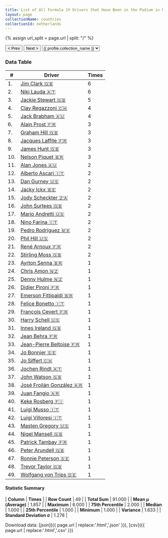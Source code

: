 ```yaml
---
title: List of All Formula 1® Drivers that Have Been in the Podium in Netherlands by Number of Times
layout: page
collectionName: countries
collectionId: netherlands
---
```


{% assign url_split = page.url | split: "/" %}
<div id="collection-navigation">
<button onclick="selector.options[selector.selectedIndex-1].value && (window.location = selector.options[selector.selectedIndex-1].value);">&lt; Prev</button>
<button onclick="selector.options[selector.selectedIndex+1].value && (window.location = selector.options[selector.selectedIndex+1].value);">Next &gt;</button>
<select id="selector" onchange="this.options[this.selectedIndex].value && (window.location = this.options[this.selectedIndex].value);">
  {% for collectionId in site.data[page.collectionName].refs %}
    {% if collectionId == page.collectionId %}
      {% assign selected = "selected" %}
    {% else %}
      {% assign selected = "" %}
    {% endif %}
    {% assign profile = site.data[page.collectionName][collectionId].profile %}
    <option value="/f1/{{ page.collectionName }}/{{ collectionId }}/{{ url_split[4] }}" {{ selected }}>{{ profile.collection_name }}</option>
  {% endfor %}
</select>
</div>

<canvas id="chart" width="400" height="180"></canvas>
<script>
var data = {
    "datasets": [
        {
            "backgroundColor": [
                "#9C8E8D",
                "#9C8E8D",
                "#9C8E8D",
                "#9C8E8D",
                "#9C8E8D",
                "#9C8E8D",
                "#9C8E8D",
                "#9C8E8D",
                "#9C8E8D",
                "#9C8E8D",
                "#9C8E8D",
                "#9C8E8D",
                "#9C8E8D",
                "#9C8E8D",
                "#9C8E8D",
                "#9C8E8D",
                "#9C8E8D",
                "#9C8E8D",
                "#9C8E8D",
                "#9C8E8D",
                "#9C8E8D",
                "#9C8E8D",
                "#9C8E8D",
                "#9C8E8D",
                "#9C8E8D",
                "#9C8E8D",
                "#9C8E8D",
                "#9C8E8D",
                "#9C8E8D",
                "#9C8E8D",
                "#9C8E8D",
                "#9C8E8D",
                "#9C8E8D",
                "#9C8E8D",
                "#9C8E8D",
                "#9C8E8D",
                "#9C8E8D",
                "#9C8E8D",
                "#9C8E8D",
                "#9C8E8D",
                "#9C8E8D",
                "#9C8E8D",
                "#9C8E8D",
                "#9C8E8D",
                "#9C8E8D",
                "#9C8E8D",
                "#9C8E8D",
                "#9C8E8D",
                "#9C8E8D"
            ],
            "borderColor": [
                "#1D181E",
                "#1D181E",
                "#1D181E",
                "#1D181E",
                "#1D181E",
                "#1D181E",
                "#1D181E",
                "#1D181E",
                "#1D181E",
                "#1D181E",
                "#1D181E",
                "#1D181E",
                "#1D181E",
                "#1D181E",
                "#1D181E",
                "#1D181E",
                "#1D181E",
                "#1D181E",
                "#1D181E",
                "#1D181E",
                "#1D181E",
                "#1D181E",
                "#1D181E",
                "#1D181E",
                "#1D181E",
                "#1D181E",
                "#1D181E",
                "#1D181E",
                "#1D181E",
                "#1D181E",
                "#1D181E",
                "#1D181E",
                "#1D181E",
                "#1D181E",
                "#1D181E",
                "#1D181E",
                "#1D181E",
                "#1D181E",
                "#1D181E",
                "#1D181E",
                "#1D181E",
                "#1D181E",
                "#1D181E",
                "#1D181E",
                "#1D181E",
                "#1D181E",
                "#1D181E",
                "#1D181E",
                "#1D181E"
            ],
            "borderWidth": 1,
            "data": [
                6.0,
                6.0,
                5.0,
                4.0,
                4.0,
                3.0,
                3.0,
                3.0,
                3.0,
                3.0,
                2.0,
                2.0,
                2.0,
                2.0,
                2.0,
                2.0,
                2.0,
                2.0,
                2.0,
                2.0,
                2.0,
                2.0,
                1.0,
                1.0,
                1.0,
                1.0,
                1.0,
                1.0,
                1.0,
                1.0,
                1.0,
                1.0,
                1.0,
                1.0,
                1.0,
                1.0,
                1.0,
                1.0,
                1.0,
                1.0,
                1.0,
                1.0,
                1.0,
                1.0,
                1.0,
                1.0,
                1.0,
                1.0,
                1.0
            ],
            "label": "Times"
        }
    ],
    "labels": [
        "Jim Clark",
        "Niki Lauda",
        "Jackie Stewart",
        "Clay Regazzoni",
        "Jack Brabham",
        "Alain Prost",
        "Graham Hill",
        "Jacques Laffite",
        "James Hunt",
        "Nelson Piquet",
        "Alan Jones",
        "Alberto Ascari",
        "Dan Gurney",
        "Jacky Ickx",
        "Jody Scheckter",
        "John Surtees",
        "Mario Andretti",
        "Nino Farina",
        "Pedro Rodríguez",
        "Phil Hill",
        "René Arnoux",
        "Stirling Moss",
        "Ayrton Senna",
        "Chris Amon",
        "Denny Hulme",
        "Didier Pironi",
        "Emerson Fittipaldi",
        "Felice Bonetto",
        "François Cevert",
        "Harry Schell",
        "Innes Ireland",
        "Jean Behra",
        "Jean-Pierre Beltoise",
        "Jo Bonnier",
        "Jo Siffert",
        "Jochen Rindt",
        "John Watson",
        "José Froilán González",
        "Juan Fangio",
        "Keke Rosberg",
        "Luigi Musso",
        "Luigi Villoresi",
        "Masten Gregory",
        "Nigel Mansell",
        "Patrick Tambay",
        "Peter Arundell",
        "Ronnie Peterson",
        "Trevor Taylor",
        "Wolfgang von Trips"
    ]
};
var options = {
  legend: {
    display: false
  },
  scales: {
    xAxes: [{
      ticks: {
        beginAtZero: true,
        maxRotation: 180,
        display: window.innerWidth > 800
      }
    }],
    yAxes: [{
      ticks: {
        beginAtZero: true
      }
    }]
  },
  onResize: function(chart, size) {
    chart.options.scales.xAxes[0].ticks.display = size.width > 800;
  }
};
var chart = new Chart("chart", {
    data: data,
    type: 'bar',
    options: options
});
</script>



### Data Table

| # | Driver | Times |
|--|--|--|
| 1. | [Jim Clark 🇬🇧](/f1/drivers/clark) | 6 |
| 2. | [Niki Lauda 🇦🇹](/f1/drivers/lauda) | 6 |
| 3. | [Jackie Stewart 🇬🇧](/f1/drivers/stewart) | 5 |
| 4. | [Clay Regazzoni 🇨🇭](/f1/drivers/regazzoni) | 4 |
| 5. | [Jack Brabham 🇦🇺](/f1/drivers/jack_brabham) | 4 |
| 6. | [Alain Prost 🇫🇷](/f1/drivers/prost) | 3 |
| 7. | [Graham Hill 🇬🇧](/f1/drivers/hill) | 3 |
| 8. | [Jacques Laffite 🇫🇷](/f1/drivers/laffite) | 3 |
| 9. | [James Hunt 🇬🇧](/f1/drivers/hunt) | 3 |
| 10. | [Nelson Piquet 🇧🇷](/f1/drivers/piquet) | 3 |
| 11. | [Alan Jones 🇦🇺](/f1/drivers/jones) | 2 |
| 12. | [Alberto Ascari 🇮🇹](/f1/drivers/ascari) | 2 |
| 13. | [Dan Gurney 🇺🇸](/f1/drivers/gurney) | 2 |
| 14. | [Jacky Ickx 🇧🇪](/f1/drivers/ickx) | 2 |
| 15. | [Jody Scheckter 🇿🇦](/f1/drivers/scheckter) | 2 |
| 16. | [John Surtees 🇬🇧](/f1/drivers/surtees) | 2 |
| 17. | [Mario Andretti 🇺🇸](/f1/drivers/mario_andretti) | 2 |
| 18. | [Nino Farina 🇮🇹](/f1/drivers/farina) | 2 |
| 19. | [Pedro Rodríguez 🇲🇽](/f1/drivers/rodriguez) | 2 |
| 20. | [Phil Hill 🇺🇸](/f1/drivers/phil_hill) | 2 |
| 21. | [René Arnoux 🇫🇷](/f1/drivers/arnoux) | 2 |
| 22. | [Stirling Moss 🇬🇧](/f1/drivers/moss) | 2 |
| 23. | [Ayrton Senna 🇧🇷](/f1/drivers/senna) | 1 |
| 24. | [Chris Amon 🇳🇿](/f1/drivers/amon) | 1 |
| 25. | [Denny Hulme 🇳🇿](/f1/drivers/hulme) | 1 |
| 26. | [Didier Pironi 🇫🇷](/f1/drivers/pironi) | 1 |
| 27. | [Emerson Fittipaldi 🇧🇷](/f1/drivers/emerson_fittipaldi) | 1 |
| 28. | [Felice Bonetto 🇮🇹](/f1/drivers/bonetto) | 1 |
| 29. | [François Cevert 🇫🇷](/f1/drivers/cevert) | 1 |
| 30. | [Harry Schell 🇺🇸](/f1/drivers/schell) | 1 |
| 31. | [Innes Ireland 🇬🇧](/f1/drivers/ireland) | 1 |
| 32. | [Jean Behra 🇫🇷](/f1/drivers/behra) | 1 |
| 33. | [Jean-Pierre Beltoise 🇫🇷](/f1/drivers/beltoise) | 1 |
| 34. | [Jo Bonnier 🇸🇪](/f1/drivers/bonnier) | 1 |
| 35. | [Jo Siffert 🇨🇭](/f1/drivers/siffert) | 1 |
| 36. | [Jochen Rindt 🇦🇹](/f1/drivers/rindt) | 1 |
| 37. | [John Watson 🇬🇧](/f1/drivers/watson) | 1 |
| 38. | [José Froilán González 🇦🇷](/f1/drivers/gonzalez) | 1 |
| 39. | [Juan Fangio 🇦🇷](/f1/drivers/fangio) | 1 |
| 40. | [Keke Rosberg 🇫🇮](/f1/drivers/keke_rosberg) | 1 |
| 41. | [Luigi Musso 🇮🇹](/f1/drivers/musso) | 1 |
| 42. | [Luigi Villoresi 🇮🇹](/f1/drivers/villoresi) | 1 |
| 43. | [Masten Gregory 🇺🇸](/f1/drivers/gregory) | 1 |
| 44. | [Nigel Mansell 🇬🇧](/f1/drivers/mansell) | 1 |
| 45. | [Patrick Tambay 🇫🇷](/f1/drivers/tambay) | 1 |
| 46. | [Peter Arundell 🇬🇧](/f1/drivers/arundell) | 1 |
| 47. | [Ronnie Peterson 🇸🇪](/f1/drivers/peterson) | 1 |
| 48. | [Trevor Taylor 🇬🇧](/f1/drivers/trevor_taylor) | 1 |
| 49. | [Wolfgang von Trips 🇩🇪](/f1/drivers/trips) | 1 |

#### Statistic Summary

| **Column** | **Times** |
| **Row Count** | 49 |
| **Total Sum** | 91.000 |
| **Mean μ (Average)** | 1.857 |
| **Maximum** | 6.000 |
| **75th Percentile** | 2.000 |
| **Median** | 1.000 |
| **25th Percentile** | 1.000 |
| **Minimum** | 1.000 |
| **Variance** | 1.633 |
| **Standard Deviation σ** | 1.278 |

Download data: [json]({{ page.url | replace:'.html','.json' }}), [csv]({{ page.url | replace:'.html','.csv' }})
